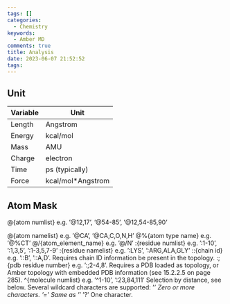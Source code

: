 ```yaml
---
tags: []
categories:
  - Chemistry
keywords:
  - Amber MD
comments: true
title: Analysis
date: 2023-06-07 21:52:52
tags:
---
```



## Unit


|Variable | Unit |
|----|----|
|Length| Angstrom|
|Energy| kcal/mol|
|Mass |AMU|
|Charge |electron|
|Time| ps (typically)|
|Force| kcal/mol*Angstrom|


## Atom Mask

@{atom numlist} e.g. ’@12,17’, ’@54-85’, ’@12,54-85,90’

@{atom namelist} e.g. ’@CA’, ’@CA,C,O,N,H’
@%{atom type name} e.g. ’@%CT’
@/{atom_element_name} e.g. ’@/N’
:{residue numlist} e.g. ’:1-10’, ’:1,3,5’, ’:1-3,5,7-9’
:{residue namelist} e.g. ’:LYS’, ’:ARG,ALA,GLY’
::{chain id} e.g. ’::B’, ’::A,D’. Requires chain ID information be present in the topology.
:;{pdb residue number} e.g. ’:;2-4,8’. Requires a PDB loaded as topology, or Amber topology with embedded
PDB information (see 15.2.2.5 on page 285).
^{molecule numlist} e.g. ’^1-10’, ’:23,84,111’
<mask><distance operator><distance> Selection by distance, see below.
Several wildcard characters are supported:
’*’ Zero or more characters.
’=’ Same as ’*’
’?’ One character.

